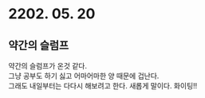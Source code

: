 # 2202. 05. 20

## 약간의 슬럼프

약간의 슬럼프가 온것 같다.<br>
그냥 공부도 하기 싫고 어마어마한 양 때문에 겁난다.<br>
그래도 내일부터는 다다시 해보려고 한다. 새롭게 말이다.
화이팅!! 
